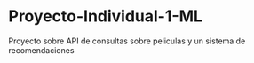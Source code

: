 # Proyecto-Individual-1-ML
 Proyecto sobre API de consultas sobre peliculas y un sistema de recomendaciones
